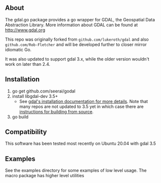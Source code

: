 ## About

The gdal.go package provides a go wrapper for GDAL, the Geospatial Data Abstraction Library. More information about GDAL can be found at http://www.gdal.org

This repo was originally forked from `github.com/lukeroth/gdal` and also `github.com/Rob-Fletcher` and will be developed further to closer mirror idiomatic Go.

It was also updated to support gdal 3.x, while the older version wouldn't work on later than 2.4. 
                                     
## Installation

1) go get github.com/seerai/godal
2) install libgdal-dev 3.5+
    - See [gdal's installation documentation for more details](https://gdal.org/download.html#). Note that many repos are not updated to 3.5 yet in which case there are [instructions for building from source](https://gdal.org/download.html#build-instructions).
3) go build 


## Compatibility

This software has been tested most recently on Ubuntu 20.04 with gdal 3.5

## Examples

See the examples directory for some examples of low level usage.  The macro package has higher level utilities
